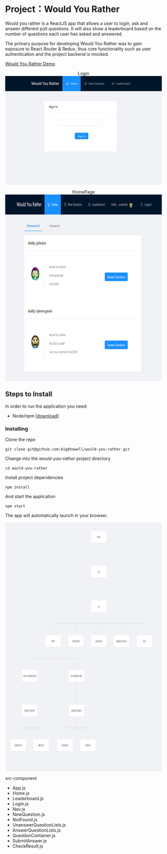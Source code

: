 # Project：Would You Rather

Would you rather is a ReactJS app that allows a user to login, ask and answer different poll questions. It will also show a leaderboard based on the number of questions each user has asked and answered.

The primary purpose for developing Would You Rather was to gain exposure to React Router & Redux, thus core functionality such as user authentication and the project backend is mocked.

[Would You Rather Demo](https://moonfallmaple.github.io/would-you-rather-demo/)


<div  align="center">
Login
<img src="./login.png" width = "900" height = "350" alt="图片名称" align=center /></b>

HomePage
<img src="./home.png" width = "1000" height = "600" alt="图片名称" align=center />
</div>


## Steps to Install
In order to run the application you need:
- Node/npm [[download]](https://nodejs.org/en/)

### Installing

Clone the repo

```
git clone git@github.com:bigbhowell/would-you-rather.git
```

Change into the *would-you-rather* project directory

```
cd would-you-rather
```

Install project dependencies

```
npm install
```

And start the application

```
npm start
```

The app will automatically launch in your browser.



<div  align="center">
<img src="./pic.png" width = "1000" height = "800" alt="图片名称" align=center /></b>
</div>

src-component
- App.js
- Home.js
- Leaderboard.js
- Login.js
- Nav.js
- NewQuestion.js
- NotFound.js
- UnanswerQuestionLists.js
- AnswerQuestionLists.js
- QuestionContainer.js
- SubmitAnswer.js
- CheckResult.js